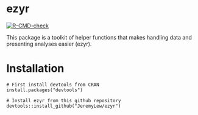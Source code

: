 # ezyr

<!-- badges: start -->
[![R-CMD-check](https://github.com/JeremyLew/ezyr/actions/workflows/R-CMD-check.yaml/badge.svg)](https://github.com/JeremyLew/ezyr/actions/workflows/R-CMD-check.yaml)
<!-- badges: end -->

This package is a toolkit of helper functions that makes handling data and presenting analyses easier (ezyr).

# Installation

```
# First install devtools from CRAN
install.packages("devtools")

# Install ezyr from this github repository
devtools::install_github("JeremyLew/ezyr")
```
